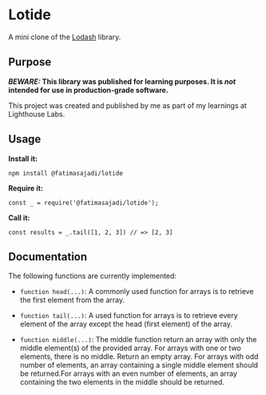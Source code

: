 # Lotide

A mini clone of the [Lodash](https://lodash.com) library.

## Purpose

**_BEWARE:_ This library was published for learning purposes. It is _not_ intended for use in production-grade software.**

This project was created and published by me as part of my learnings at Lighthouse Labs. 

## Usage

**Install it:**

`npm install @fatimasajadi/lotide`

**Require it:**

`const _ = require('@fatimasajadi/lotide');`

**Call it:**

`const results = _.tail([1, 2, 3]) // => [2, 3]`

## Documentation

The following functions are currently implemented:

* `function head(...)`: A commonly used function for arrays is to retrieve the first element from the array. 
* `function tail(...)`: A used function for arrays is to retrieve every element of the array except the head (first element) of the array.

* `function middle(...)`: The middle function return an array with only the middle element(s) of the provided array. For arrays with one or two elements, there is no middle. Return an empty array. For arrays with odd number of elements, an array containing a single middle element should be returned.For arrays with an even number of elements, an array containing the two elements in the middle should be returned.
